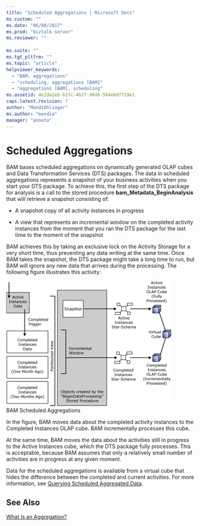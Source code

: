 ```yaml
---
title: "Scheduled Aggregations | Microsoft Docs"
ms.custom: ""
ms.date: "06/08/2017"
ms.prod: "biztalk-server"
ms.reviewer: ""

ms.suite: ""
ms.tgt_pltfrm: ""
ms.topic: "article"
helpviewer_keywords: 
  - "BAM, aggregations"
  - "scheduling, aggregations [BAM]"
  - "aggregations [BAM], scheduling"
ms.assetid: 4e2da2eb-b1fc-4b27-98d6-564e6df719e1
caps.latest.revision: 7
author: "MandiOhlinger"
ms.author: "mandia"
manager: "anneta"
---
```

# Scheduled Aggregations
BAM bases scheduled aggregations on dynamically generated OLAP cubes and Data Transformation Services (DTS) packages. The data in scheduled aggregations represents a snapshot of your business activities when you start your DTS package. To achieve this, the first step of the DTS package for analysis is a call to the stored procedure **bam_Metadata_BeginAnalysis** that will retrieve a snapshot consisting of:  
  
-   A snapshot copy of all activity instances in progress  
  
-   A view that represents an incremental window on the completed activity instances from the moment that you ran the DTS package for the last time to the moment of the snapshot  
  
 BAM achieves this by taking an exclusive lock on the Activity Storage for a very short time, thus preventing any data writing at the same time. Once BAM takes the snapshot, the DTS package might take a long time to run, but BAM will ignore any new data that arrives during the processing. The following figure illustrates this activity:  
  
 ![](../core/media/ebiz-prog-bam-data-maint-fig9.gif "ebiz_prog_bam_data_maint_fig9")  
BAM Scheduled Aggregations  
  
 In the figure, BAM moves data about the completed activity instances to the Completed Instances OLAP cube. BAM incrementally processes this cube.  
  
 At the same time, BAM moves the data about the activities still in progress to the Active Instances cube, which the DTS package fully processes. This is acceptable, because BAM assumes that only a relatively small number of activities are in progress at any given moment.  
  
 Data for the scheduled aggregations is available from a virtual cube that hides the difference between the completed and current activities. For more information, see [Querying Scheduled Aggregated Data](../core/querying-scheduled-aggregated-data.md).  
  
## See Also  
 [What Is an Aggregation?](../core/what-is-an-aggregation.md)